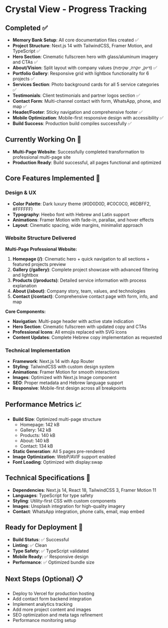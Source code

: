 # Crystal View - Progress Tracking

## Completed ✅
- **Memory Bank Setup**: All core documentation files created ✅
- **Project Structure**: Next.js 14 with TailwindCSS, Framer Motion, and TypeScript ✅
- **Hero Section**: Cinematic fullscreen hero with glass/aluminum imagery and CTAs ✅
- **About/Vision**: Split layout with company values (דיוק, יוקרה, שקיפות) ✅
- **Portfolio Gallery**: Responsive grid with lightbox functionality for 6 projects ✅
- **Services Section**: Photo background cards for all 5 service categories ✅
- **Testimonials**: Client testimonials and partner logos section ✅
- **Contact Form**: Multi-channel contact with form, WhatsApp, phone, and map ✅
- **Header/Footer**: Sticky navigation and comprehensive footer ✅
- **Mobile Optimization**: Mobile-first responsive design with accessibility ✅
- **Build Success**: Production build compiles successfully ✅

## Currently Working On 🔄
- **Multi-Page Website**: Successfully completed transformation to professional multi-page site
- **Production Ready**: Build successful, all pages functional and optimized

## Core Features Implemented 🎯
### Design & UX
- **Color Palette**: Dark luxury theme (#0D0D0D, #C0C0C0, #6DBFF2, #FFFFFF)
- **Typography**: Heebo font with Hebrew and Latin support
- **Animations**: Framer Motion with fade-in, parallax, and hover effects
- **Layout**: Cinematic spacing, wide margins, minimalist approach

### Website Structure Delivered
**Multi-Page Professional Website:**
1. **Homepage (/)**: Cinematic hero + quick navigation to all sections + featured projects preview
2. **Gallery (/gallery)**: Complete project showcase with advanced filtering and lightbox
3. **Products (/products)**: Detailed service information with process explanation
4. **About (/about)**: Company story, team, values, and technologies
5. **Contact (/contact)**: Comprehensive contact page with form, info, and map

**Core Components:**
- **Navigation**: Multi-page header with active state indication
- **Hero Section**: Cinematic fullscreen with updated copy and CTAs
- **Professional Icons**: All emojis replaced with SVG icons
- **Content Updates**: Complete Hebrew copy implementation as requested

### Technical Implementation
- **Framework**: Next.js 14 with App Router
- **Styling**: TailwindCSS with custom design system
- **Animations**: Framer Motion for smooth interactions
- **Images**: Optimized with Next.js Image component
- **SEO**: Proper metadata and Hebrew language support
- **Responsive**: Mobile-first design across all breakpoints

## Performance Metrics 📈
- **Build Size**: Optimized multi-page structure
  - Homepage: 142 kB 
  - Gallery: 142 kB
  - Products: 140 kB
  - About: 140 kB
  - Contact: 134 kB
- **Static Generation**: All 5 pages pre-rendered
- **Image Optimization**: WebP/AVIF support enabled
- **Font Loading**: Optimized with display:swap

## Technical Specifications 🔧
- **Dependencies**: Next.js 14, React 18, TailwindCSS 3, Framer Motion 11
- **Languages**: TypeScript for type safety
- **Styling**: Utility-first CSS with custom components
- **Images**: Unsplash integration for high-quality imagery
- **Contact**: WhatsApp integration, phone calls, email, map embed

## Ready for Deployment 🚀
- **Build Status**: ✅ Successful
- **Linting**: ✅ Clean
- **Type Safety**: ✅ TypeScript validated
- **Mobile Ready**: ✅ Responsive design
- **Performance**: ✅ Optimized bundle size

## Next Steps (Optional) 📋
- Deploy to Vercel for production hosting
- Add contact form backend integration
- Implement analytics tracking
- Add more project content and images
- SEO optimization and meta tags refinement
- Performance monitoring setup